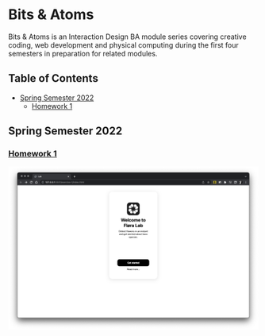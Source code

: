 # Bits & Atoms
Bits & Atoms is an Interaction Design BA module series covering creative coding, web development and physical computing during the first four semesters in preparation for related modules.

## Table of Contents
- [Spring Semester 2022](#spring-semester-2022)
  - [Homework 1](#homework-1)

## Spring Semester 2022
### [Homework 1](spring-semester-2022/exercise-1)
![Homework 1](readme-resources/200522-bits-atoms-exercise-1.png)
